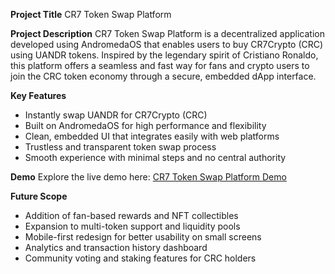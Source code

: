 **Project Title**
CR7 Token Swap Platform

**Project Description**
CR7 Token Swap Platform is a decentralized application developed using AndromedaOS that enables users to buy CR7Crypto (CRC) using UANDR tokens. Inspired by the legendary spirit of Cristiano Ronaldo, this platform offers a seamless and fast way for fans and crypto users to join the CRC token economy through a secure, embedded dApp interface.

**Key Features**

* Instantly swap UANDR for CR7Crypto (CRC)
* Built on AndromedaOS for high performance and flexibility
* Clean, embedded UI that integrates easily with web platforms
* Trustless and transparent token swap process
* Smooth experience with minimal steps and no central authority

**Demo**
Explore the live demo here:
[CR7 Token Swap Platform Demo](https://embeddables.testnet.andromedaprotocol.io/galileo-4/ronaldotoken)

**Future Scope**

* Addition of fan-based rewards and NFT collectibles
* Expansion to multi-token support and liquidity pools
* Mobile-first redesign for better usability on small screens
* Analytics and transaction history dashboard
* Community voting and staking features for CRC holders